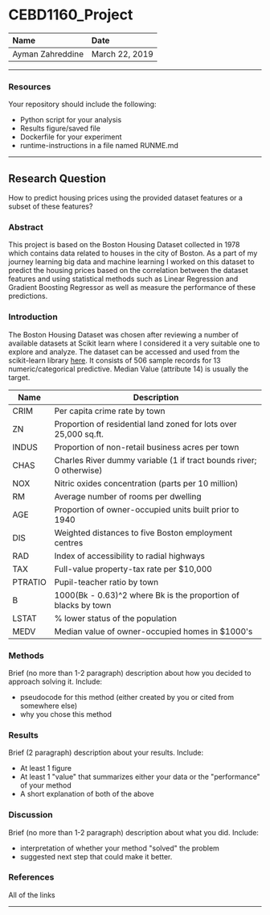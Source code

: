 # CEBD1160_Project

| Name | Date |
|:-------|:---------------|
|Ayman Zahreddine | March 22, 2019|

-----

### Resources
Your repository should include the following:

- Python script for your analysis
- Results figure/saved file
- Dockerfile for your experiment
- runtime-instructions in a file named RUNME.md

-----

## Research Question

How to predict housing prices using the provided dataset features or a subset of these features?

### Abstract

This project is based on the Boston Housing Dataset collected in 1978 which contains data related to houses in the city of Boston. As a part of my journey learning big data and machine learning I worked on this dataset to predict the housing prices based on the correlation between the dataset features and using statistical methods such as Linear Regression and Gradient Boosting Regressor as well as measure the performance of these predictions.

### Introduction

The Boston Housing Dataset was chosen after reviewing a number of available datasets at Scikit learn where I considered it a very suitable one to explore and analyze. The dataset can be accessed and used from the scikit-learn library [here](https://scikit-learn.org/stable/datasets/index.html#boston-house-prices-dataset). It consists of 506 sample records for 13 numeric/categorical predictive. Median Value (attribute 14) is usually the target.

| Name    | Description
| --------|--------------
| CRIM    | Per capita crime rate by town
| ZN      | Proportion of residential land zoned for lots over 25,000 sq.ft.
| INDUS   | Proportion of non-retail business acres per town
| CHAS    | Charles River dummy variable (1 if tract bounds river; 0 otherwise)
| NOX     | Nitric oxides concentration (parts per 10 million)
| RM      | Average number of rooms per dwelling
| AGE     | Proportion of owner-occupied units built prior to 1940
| DIS     | Weighted distances to five Boston employment centres
| RAD     | Index of accessibility to radial highways
| TAX     | Full-value property-tax rate per $10,000
| PTRATIO | Pupil-teacher ratio by town
| B       | 1000(Bk - 0.63)^2 where Bk is the proportion of blacks by town
| LSTAT   | % lower status of the population
| MEDV    | Median value of owner-occupied homes in $1000's
 

### Methods

Brief (no more than 1-2 paragraph) description about how you decided to approach solving it. Include:

- pseudocode for this method (either created by you or cited from somewhere else)
- why you chose this method

### Results

Brief (2 paragraph) description about your results. Include:

- At least 1 figure
- At least 1 "value" that summarizes either your data or the "performance" of your method
- A short explanation of both of the above

### Discussion
Brief (no more than 1-2 paragraph) description about what you did. Include:

- interpretation of whether your method "solved" the problem
- suggested next step that could make it better.

### References
All of the links

-------

